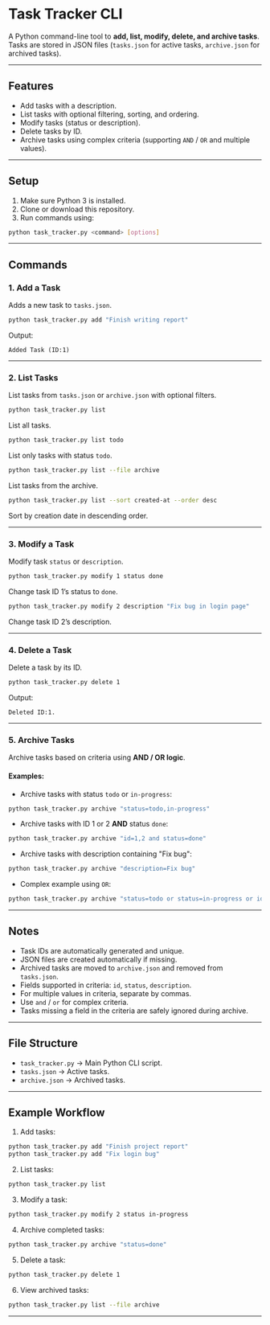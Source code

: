 # Task Tracker CLI

A Python command-line tool to **add, list, modify, delete, and archive tasks**.  
Tasks are stored in JSON files (`tasks.json` for active tasks, `archive.json` for archived tasks).

---

## Features

- Add tasks with a description.
- List tasks with optional filtering, sorting, and ordering.
- Modify tasks (status or description).
- Delete tasks by ID.
- Archive tasks using complex criteria (supporting `AND` / `OR` and multiple values).

---

## Setup

1. Make sure Python 3 is installed.
2. Clone or download this repository.
3. Run commands using:

```bash
python task_tracker.py <command> [options]
````

---

## Commands

### 1. Add a Task

Adds a new task to `tasks.json`.

```bash
python task_tracker.py add "Finish writing report"
```

Output:

```
Added Task (ID:1)
```

---

### 2. List Tasks

List tasks from `tasks.json` or `archive.json` with optional filters.

```bash
python task_tracker.py list
```

List all tasks.

```bash
python task_tracker.py list todo
```

List only tasks with status `todo`.

```bash
python task_tracker.py list --file archive
```

List tasks from the archive.

```bash
python task_tracker.py list --sort created-at --order desc
```

Sort by creation date in descending order.

---

### 3. Modify a Task

Modify task `status` or `description`.

```bash
python task_tracker.py modify 1 status done
```

Change task ID 1’s status to `done`.

```bash
python task_tracker.py modify 2 description "Fix bug in login page"
```

Change task ID 2’s description.

---

### 4. Delete a Task

Delete a task by its ID.

```bash
python task_tracker.py delete 1
```

Output:

```
Deleted ID:1.
```

---

### 5. Archive Tasks

Archive tasks based on criteria using **AND / OR logic**.

#### Examples:

* Archive tasks with status `todo` or `in-progress`:

```bash
python task_tracker.py archive "status=todo,in-progress"
```

* Archive tasks with ID 1 or 2 **AND** status `done`:

```bash
python task_tracker.py archive "id=1,2 and status=done"
```

* Archive tasks with description containing "Fix bug":

```bash
python task_tracker.py archive "description=Fix bug"
```

* Complex example using `OR`:

```bash
python task_tracker.py archive "status=todo or status=in-progress or id=5"
```

---

## Notes

* Task IDs are automatically generated and unique.
* JSON files are created automatically if missing.
* Archived tasks are moved to `archive.json` and removed from `tasks.json`.
* Fields supported in criteria: `id`, `status`, `description`.
* For multiple values in criteria, separate by commas.
* Use `and` / `or` for complex criteria.
* Tasks missing a field in the criteria are safely ignored during archive.

---

## File Structure

* `task_tracker.py` → Main Python CLI script.
* `tasks.json` → Active tasks.
* `archive.json` → Archived tasks.

---

## Example Workflow

1. Add tasks:

```bash
python task_tracker.py add "Finish project report"
python task_tracker.py add "Fix login bug"
```

2. List tasks:

```bash
python task_tracker.py list
```

3. Modify a task:

```bash
python task_tracker.py modify 2 status in-progress
```

4. Archive completed tasks:

```bash
python task_tracker.py archive "status=done"
```

5. Delete a task:

```bash
python task_tracker.py delete 1
```

6. View archived tasks:

```bash
python task_tracker.py list --file archive
```

---
